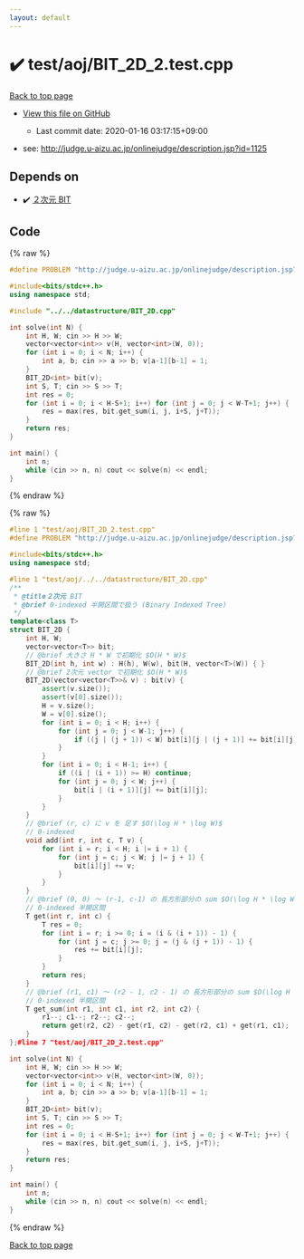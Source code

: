 ```yaml
---
layout: default
---
```


<!-- mathjax config similar to math.stackexchange -->
<script type="text/javascript" async
  src="https://cdnjs.cloudflare.com/ajax/libs/mathjax/2.7.5/MathJax.js?config=TeX-MML-AM_CHTML">
</script>
<script type="text/x-mathjax-config">
  MathJax.Hub.Config({
    TeX: { equationNumbers: { autoNumber: "AMS" }},
    tex2jax: {
      inlineMath: [ ['$','$'] ],
      processEscapes: true
    },
    "HTML-CSS": { matchFontHeight: false },
    displayAlign: "left",
    displayIndent: "2em"
  });
</script>

<script type="text/javascript" src="https://cdnjs.cloudflare.com/ajax/libs/jquery/3.4.1/jquery.min.js"></script>
<script src="https://cdn.jsdelivr.net/npm/jquery-balloon-js@1.1.2/jquery.balloon.min.js" integrity="sha256-ZEYs9VrgAeNuPvs15E39OsyOJaIkXEEt10fzxJ20+2I=" crossorigin="anonymous"></script>
<script type="text/javascript" src="../../../assets/js/copy-button.js"></script>
<link rel="stylesheet" href="../../../assets/css/copy-button.css" />


# :heavy_check_mark: test/aoj/BIT_2D_2.test.cpp

<a href="../../../index.html">Back to top page</a>

* <a href="{{ site.github.repository_url }}/blob/master/test/aoj/BIT_2D_2.test.cpp">View this file on GitHub</a>
    - Last commit date: 2020-01-16 03:17:15+09:00


* see: <a href="http://judge.u-aizu.ac.jp/onlinejudge/description.jsp?id=1125">http://judge.u-aizu.ac.jp/onlinejudge/description.jsp?id=1125</a>


## Depends on

* :heavy_check_mark: <a href="../../../library/datastructure/BIT_2D.cpp.html">２次元 BIT</a>


## Code

<a id="unbundled"></a>
{% raw %}
```cpp
#define PROBLEM "http://judge.u-aizu.ac.jp/onlinejudge/description.jsp?id=1125"

#include<bits/stdc++.h>
using namespace std;

#include "../../datastructure/BIT_2D.cpp"

int solve(int N) {
	int H, W; cin >> H >> W;
	vector<vector<int>> v(H, vector<int>(W, 0));
	for (int i = 0; i < N; i++) {
		int a, b; cin >> a >> b; v[a-1][b-1] = 1;
	}
	BIT_2D<int> bit(v);
	int S, T; cin >> S >> T;
	int res = 0;
	for (int i = 0; i < H-S+1; i++) for (int j = 0; j < W-T+1; j++) {
		res = max(res, bit.get_sum(i, j, i+S, j+T));
	}
	return res;
}

int main() {
	int n;
	while (cin >> n, n) cout << solve(n) << endl;
}


```
{% endraw %}

<a id="bundled"></a>
{% raw %}
```cpp
#line 1 "test/aoj/BIT_2D_2.test.cpp"
#define PROBLEM "http://judge.u-aizu.ac.jp/onlinejudge/description.jsp?id=1125"

#include<bits/stdc++.h>
using namespace std;

#line 1 "test/aoj/../../datastructure/BIT_2D.cpp"
/**
 * @title２次元 BIT
 * @brief 0-indexed 半開区間で扱う (Binary Indexed Tree)
 */
template<class T>
struct BIT_2D {
	int H, W;
	vector<vector<T>> bit;
	// @brief 大きさ H * W で初期化 $O(H * W)$
	BIT_2D(int h, int w) : H(h), W(w), bit(H, vector<T>(W)) { }
	// @brief 2次元 vector で初期化 $O(H * W)$
	BIT_2D(vector<vector<T>>& v) : bit(v) {
		assert(v.size());
		assert(v[0].size());
		H = v.size();
		W = v[0].size();
		for (int i = 0; i < H; i++) {
			for (int j = 0; j < W-1; j++) {
				if ((j | (j + 1)) < W) bit[i][j | (j + 1)] += bit[i][j];
			}
		}
		for (int i = 0; i < H-1; i++) {
			if ((i | (i + 1)) >= H) continue;
			for (int j = 0; j < W; j++) {
				bit[i | (i + 1)][j] += bit[i][j];
			}
		}
	}
	// @brief (r, c) に v を 足す $O(\log H * \log W)$
 	// 0-indexed
	void add(int r, int c, T v) {
		for (int i = r; i < H; i |= i + 1) {
			for (int j = c; j < W; j |= j + 1) {
				bit[i][j] += v;
			}
		}
	}
	// @brief (0, 0) ～ (r-1, c-1) の 長方形部分の sum $O(\log H * \log W)$
 	// 0-indexed 半開区間
	T get(int r, int c) {
		T res = 0;
		for (int i = r; i >= 0; i = (i & (i + 1)) - 1) {
			for (int j = c; j >= 0; j = (j & (j + 1)) - 1) {
				res += bit[i][j];
			}
		}
		return res;
	}
	// @brief (r1, c1) ～ (r2 - 1, c2 - 1) の 長方形部分の sum $O(\log H * \log W)$
 	// 0-indexed 半開区間
	T get_sum(int r1, int c1, int r2, int c2) {
		r1--; c1--; r2--; c2--;
		return get(r2, c2) - get(r1, c2) - get(r2, c1) + get(r1, c1);
	}
};#line 7 "test/aoj/BIT_2D_2.test.cpp"

int solve(int N) {
	int H, W; cin >> H >> W;
	vector<vector<int>> v(H, vector<int>(W, 0));
	for (int i = 0; i < N; i++) {
		int a, b; cin >> a >> b; v[a-1][b-1] = 1;
	}
	BIT_2D<int> bit(v);
	int S, T; cin >> S >> T;
	int res = 0;
	for (int i = 0; i < H-S+1; i++) for (int j = 0; j < W-T+1; j++) {
		res = max(res, bit.get_sum(i, j, i+S, j+T));
	}
	return res;
}

int main() {
	int n;
	while (cin >> n, n) cout << solve(n) << endl;
}


```
{% endraw %}

<a href="../../../index.html">Back to top page</a>

